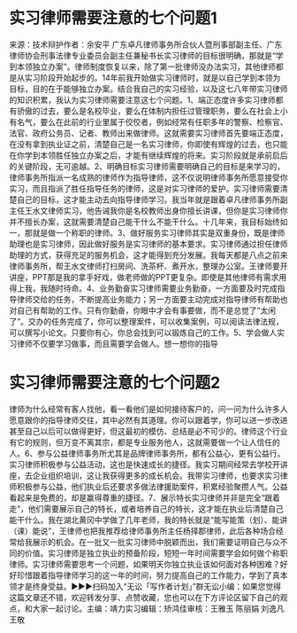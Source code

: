 # 实习律师需要注意的七个问题1

来源：技术辩护作者：余安平 广东卓凡律师事务所合伙人暨刑事部副主任、广东律师协会刑事法律专业委员会副主任兼秘书长实习律师的目标很明确，那就是“学到本领独立办案”。律师制度恢复以来，除了第一批律师没办法实习，其他律师都是从实习阶段开始起步的。14年前我开始做实习律师时，就是以自己学到本领为目标，目的在于能够独立办案。结合我自己的实习经验，以及这七八年带实习律师的知识积累，我认为实习律师需要注意这七个问题。1、端正态度许多实习律师都有骄傲的过去，要么是名校毕业，要么在体制内担任过管理职务，要么在社会上小有名气，要么在此前的行业里属于佼佼者，例如经常有任职多年的警察、检察官、法官、政府公务员、记者、教师出来做律师。这就需要实习律师首先要端正态度，在没有拿到执业证之前，清楚自己是一名实习律师，你即使有辉煌的过去，也只能在你学到本领胜任独立办案之后，才能有继续辉煌的将来。实习阶段就是承前启后的关键阶段，无可逾越。2、明确目标实习律师需要明确自己的目标是来学习的，律师事务所指派一名成熟的律师作为指导律师，这不仅说明律师事务所愿意接受你实习，而且指派了胜任指导任务的律师，这是对实习律师的爱护。实习律师需要清楚自己的目标，这才能主动去向指导律师学习。我当年就是跟着卓凡律师事务所副主任王水文律师实习，他告诫我你是名校教师出身你擅长讲课，但你是实习律师你并不擅长办案，这就需要清楚自己能干什么不能干什么。十几年来，我目标始终如一，那就是做一个称职的律师。3、做好服务实习律师其实是双重身份，既是律师助理也是实习律师，因此做好服务是实习律师的基本要求。实习律师通过担任律师助理的方式，获得充足的服务机会，这才能得到充分发展。我每天都是八点之前来律师事务所，帮王水文律师打扫房间、洗茶杯、煮开水，整理办公室。王律师要开讲座，PPT那是我的拿手好戏，做老师做的PPT更复杂。即使是其他律师有需求用得上我，我随时待命。4、业务勤奋实习律师需要业务勤奋，一方面要及时完成指导律师交给的任务，不断提高业务能力；另一方面要主动完成对指导律师有帮助也对自己有帮助的工作。只有你勤奋，你眼中才会有事要做，而不是总觉了“太闲了”。交办的任务完成了，你可以整理案件，可以收集案例，可以阅读法律法规，可以撰写小论文。只要你有心，你总会找到可以锻炼自己的工作。5、学会做人实习律师不仅要学习做事，而且需要学会做人。想一想你的指导

# 实习律师需要注意的七个问题2

律师为什么经常有客人找他，看一看他们是如何接待客户的，问一问为什么许多人愿意跟你的指导律师交往，其中必然有其道理。你可以跟着学，你可以进一步改进甚至自己以后可以做得更好，但这最初的模仿、总结是必不可少的。律师这个行业有它的规则，但万变不离其宗，都是专业服务他人，这就需要做一个让人信任的人。6、参与公益律师事务所尤其是品牌律师事务所，都有公益心，更有公益行。实习律师积极参与公益活动，这也是快速成长的捷径。我实习期间经常去学校开讲座，去企业组织培训，这让我获得更多的成长机会。我带实习律师，也要求实习律师积极参与公益，他们执业后还要求多做法律援助案件，积累经验聚攒人气。公益看起来是免费的，却是赢得尊重的捷径。7、展示特长实习律师并非是完全“跟着走”，他们需要展示自己的特长，或者培养自己的特长，这才能在执业后清楚自己能干什么。我在湖北黄冈中学做了几年老师，我的特长就是“能写能策（划）、能讲（课）能说”，王律师也把我推荐给律师事务所主任杨择郡律师，此后各种场合经常给我展示的机会。在一批又一批实习律师中脱颖而出，我们需要证明自己与众不同的价值。实习律师是独立执业的预备阶段，短短一年时间需要学会如何做个称职律师。实习律师需要思考一个问题，如果明天你独立执业该如何面对各种困难？好好珍惜跟着指导律师学习的这一年的时间，努力提高自己的工作能力，学到了真本领才是终身受益。►►►扫码加入“无讼「写作者计划」”群无讼小编：如果您觉得这篇文章还不错，欢迎转发分享、点赞收藏，您也可以在下方评论区留下自己的观点，和大家一起讨论。主编：靖力实习编辑：矫鸿佳审核：王雅玉 陈丽娟 刘逸凡 王敬

